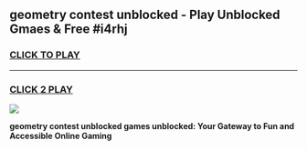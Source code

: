 
## geometry contest unblocked - Play Unblocked Gmaes & Free #i4rhj
<h3>
<a href="https://news.freeplayer.one?title=geometry_contest_unblocked&ref=24F">CLICK TO PLAY</a></h3>
<hr>

<h3>
<a href="https://news.freeplayer.one?title=geometry_contest_unblocked&ref=24F">CLICK 2 PLAY</a>
  
</h3>

<a href="https://news.freeplayer.one?title=geometry_contest_unblocked&ref=24F/"><img src="https://clearcache.store/games.png"></a>


**geometry contest unblocked games unblocked: Your Gateway to Fun and Accessible Online Gaming**
